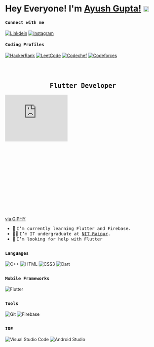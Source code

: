 # Hey Everyone! I'm [Ayush Gupta!](https://github.com/ayush-921) <img src="https://github.com/himanshusharma89/himanshusharma89/blob/master/Hi.gif" width="18px">

<h4><b><samp>Connect with me</samp></b></h4>

[![Linkdein](https://img.shields.io/badge/LinkedIn-0077B5?style=for-the-badge&logo=linkedin&logoColor=white)](www.linkedin.com/in/agupta921)
[![Instagram](https://img.shields.io/badge/Instagram-E4405F?style=for-the-badge&logo=instagram&logoColor=white)](https://www.instagram.com/ayush._921/)

<h4><b><samp>Coding Profiles</samp></b></h4>

[![HackerRank](https://img.shields.io/badge/-Hackerrank-2EC866?style=for-the-badge&logo=HackerRank&logoColor=white)](https://www.hackerrank.com/gupta_ayush16289)
[![LeetCode](https://img.shields.io/badge/-LeetCode-FFA116?style=for-the-badge&logo=LeetCode&logoColor=black)](https://leetcode.com/agupta921/)
[![Codechef](https://img.shields.io/badge/-CodeChef-5B4638?style=for-the-badge&logo=CodeChef&logoColor=white)](https://www.codechef.com/users/agupta_921)
[![Codeforces](https://img.shields.io/badge/Codeforces-445f9d?style=for-the-badge&logo=Codeforces&logoColor=white)](https://codeforces.com/profile/agupta_921)

<br/><br/>

<p align="center"><h2 align="center"><samp> Flutter Developer </samp></h2></p>

<div>
<div style="width:100%;height:0;padding-bottom:75%;position:relative;"><iframe src="https://giphy.com/embed/qgQUggAC3Pfv687qPC" width="40%" height="40%" style="position:absolute" frameBorder="0" class="giphy-embed" allowFullScreen></iframe></div><p><a href="https://giphy.com/gifs/dommespace-domme-space-programador-qgQUggAC3Pfv687qPC">via GIPHY</a></p>

- 🔭 <samp>I’m currently learning Flutter and Firebase.
- ✍🏻 <samp>I’m IT undergraduate at [NIT Raipur](http://nitrr.ac.in/).
- 🤔 <samp>I’m looking for help with Flutter

</div>

##

<h4><b><samp>Languages</samp></b></h4>

![C++](https://img.shields.io/badge/C%2B%2B-00599C?style=for-the-badge&logo=c%2B%2B&logoColor=white)
![HTML](https://img.shields.io/badge/HTML5-E34F26?style=for-the-badge&logo=html5&logoColor=white)
![CSS3](https://img.shields.io/badge/CSS3-1572B6?style=for-the-badge&logo=css3&logoColor=white)
![Dart](https://img.shields.io/badge/Dart-0175C2?style=for-the-badge&logo=dart&logoColor=white)

##

<h4><b><samp>Mobile Frameworks</samp></b></h4>

![Flutter](https://img.shields.io/badge/Flutter-02569B?style=for-the-badge&logo=flutter&logoColor=white)

##

<!--<h4><b><samp>Database</samp></b></h4>

![MySQL](https://img.shields.io/badge/MySQL-00000F?style=for-the-badge&logo=mysql&logoColor=white)-->

##

<!--<h4><b><samp>Frameworks</samp></b></h4>

![React](https://img.shields.io/badge/React-20232A?style=for-the-badge&logo=react&logoColor=61DAFB)
![Redux](https://img.shields.io/badge/Redux-593D88?style=for-the-badge&logo=redux&logoColor=white)
![Spring](https://img.shields.io/badge/Spring-6DB33F?style=for-the-badge&logo=spring&logoColor=white)
![Spring Boot](https://img.shields.io/badge/Spring_Boot-F2F4F9?style=for-the-badge&logo=spring-boot)
![NPM](https://img.shields.io/badge/npm-CB3837?style=for-the-badge&logo=npm&logoColor=white)-->

##

<h4><b><samp>Tools </samp></b></h4>

![Git](https://img.shields.io/badge/Git-F05032?style=for-the-badge&logo=git&logoColor=white)
![Firebase](https://img.shields.io/badge/firebase-ffca28?style=for-the-badge&logo=firebase&logoColor=black)
<!--![Github Actions](https://img.shields.io/badge/Github_Actions-2088FF?style=flat-square&logo=Github-Actions&logoColor=ffffff)-->

##

<h4><b><samp>IDE</samp></b></h4>

![Visual Studio Code](https://img.shields.io/badge/Visual_Studio_Code-0078D4?style=for-the-badge&logo=visual%20studio%20code&logoColor=white)
![Android Studio](https://img.shields.io/badge/Android_Studio-3DDC84?style=flat-square&logo=Android-Studio&logoColor=ffffff)

<!--
## Github Stats

<div align="center">
<img src="https://github-readme-streak-stats.herokuapp.com/?user=ayush-921&theme=tokyonight_duo" align="center">
</div>
<br/>

##

[![GitHub stats](https://github-readme-stats.vercel.app/api?username=Hard-Coder05&count_private=true&show_icons=true&theme=radical&include_all_commits=true)](https://github.com/Hard-Coder05/github-readme-stats-1) [![Top Langs](https://github-readme-stats.vercel.app/api/top-langs/?username=Hard-Coder05&hide=html,css,javascript)](https://github.com/Hard-Coder05/github-readme-stats-1)

##

![Trophy](https://github-profile-trophy.vercel.app/?username=Hard-Coder05)

##

<p align="center">
  Visitor count<br>
  <img src="https://profile-counter.glitch.me/Hard-Coder05/count.svg" />
</p>-->
